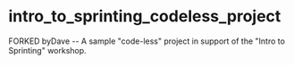 # intro_to_sprinting_codeless_project
FORKED byDave -- A sample "code-less" project in support of the "Intro to Sprinting" workshop.
